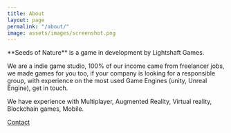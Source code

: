 ```yaml
---
title: About
layout: page
permalink: "/about/"
image: assets/images/screenshot.png
---
```


<center>
            <div id="google_translate_element"></div>
        </center>
**Seeds of Nature** is a game in development by Lightshaft Games. 

We are a indie game studio, 100% of our income came from freelancer jobs, we made games for you too, if your company is looking for a responsible group, with experience on the most used Game Engines (unity, Unreal Engine), get in touch.

We have experience with Multiplayer, Augmented Reality, Virtual reality, Blockchain games, Mobile.



[Contact](/contact)
